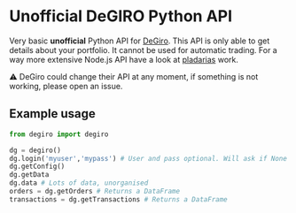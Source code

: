 # Unofficial DeGIRO Python API
Very basic **unofficial** Python API for [DeGiro](https://www.degiro.nl). This API is only able to get details about your portfolio. It cannot be used for automatic trading. For a way more extensive Node.js API have a look at [pladarias](https://github.com/pladaria/degiro) work.

:warning: DeGiro could change their API at any moment, if something is not working, please open an issue.

## Example usage
```python
from degiro import degiro

dg = degiro()
dg.login('myuser','mypass') # User and pass optional. Will ask if None
dg.getConfig()
dg.getData
dg.data # Lots of data, unorganised
orders = dg.getOrders # Returns a DataFrame
transactions = dg.getTransactions # Returns a DataFrame
```
